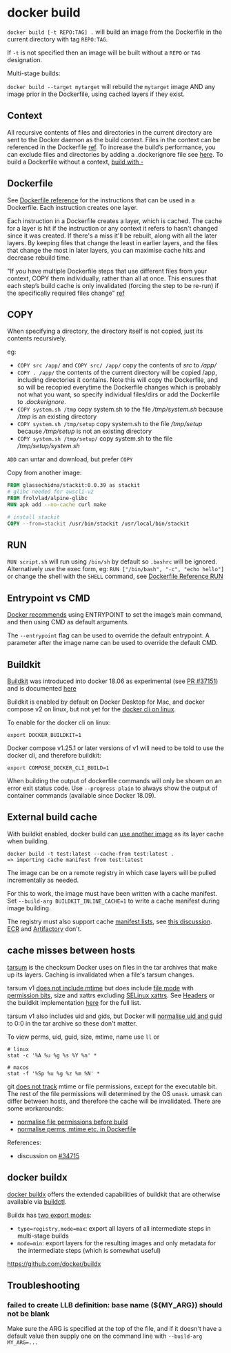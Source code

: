 # docker build

`docker build [-t REPO:TAG] .` will build an image from the Dockerfile in the current directory with tag `REPO:TAG`.

If `-t` is not specified then an image will be built without a `REPO` or `TAG` designation.

Multi-stage builds:

`docker build --target mytarget` will rebuild the `mytarget` image AND any image prior in the Dockerfile, using cached layers if they exist.

## Context

All recursive contents of files and directories in the current directory are sent to the Docker daemon as the build context. Files in the context can be referenced in the Dockerfile [ref](https://docs.docker.com/engine/reference/commandline/build/#build-with-path). To increase the build’s performance, you can exclude files and directories by adding a .dockerignore file see [here](https://docs.docker.com/engine/reference/builder/#dockerignore-file). To build a Dockerfile without a context, [build with -](https://docs.docker.com/engine/reference/commandline/build/#build-with--)

## Dockerfile

See [Dockerfile reference](https://docs.docker.com/engine/reference/builder/) for the instructions that can be used in a Dockerfile. Each instruction creates one layer.

Each instruction in a Dockerfile creates a layer, which is cached. The cache for a layer is hit if the instruction or any context it refers to hasn't changed since it was created. If there's a miss it'll be rebuilt, along with all the later layers. By keeping files that change the least in earlier layers, and the files that change the most in later layers, you can maximise cache hits and decrease rebuild time.

"If you have multiple Dockerfile steps that use different files from your context, COPY them individually, rather than all at once. This ensures that each step’s build cache is only invalidated (forcing the step to be re-run) if the specifically required files change" [ref](https://docs.docker.com/develop/develop-images/dockerfile_best-practices/)

## COPY

When specifying a directory, the directory itself is not copied, just its contents recursively.

eg:

- `COPY src /app/` and `COPY src/ /app/` copy the contents of _src_ to _/app/_
- `COPY . /app/` the contents of the current directory will be copied /app, including directories it contains. Note this will copy the Dockerfile, and so will be recopied everytime the Dockerfile changes which is probably not what you want, so specify individual files/dirs or add the Dockerfile to _.dockerignore_.
- `COPY system.sh /tmp` copy system.sh to the file _/tmp/system.sh_ because _/tmp_ is an existing directory
- `COPY system.sh /tmp/setup` copy system.sh to the file _/tmp/setup_ because _/tmp/setup_ is not an existing directory
- `COPY system.sh /tmp/setup/` copy system.sh to the file _/tmp/setup/system.sh_

`ADD` can untar and download, but prefer `COPY`

Copy from another image:

```Dockerfile
FROM glassechidna/stackit:0.0.39 as stackit
# glibc needed for awscli-v2
FROM frolvlad/alpine-glibc
RUN apk add --no-cache curl make

# install stackit
COPY --from=stackit /usr/bin/stackit /usr/local/bin/stackit
```

## RUN

`RUN script.sh` will run using `/bin/sh` by default so `.bashrc` will be ignored.
Alternatively use the exec form, eg: `RUN ["/bin/bash", "-c", "echo hello"]` or change the shell with the `SHELL` command, see [Dockerfile Reference RUN](https://docs.docker.com/engine/reference/builder/#run)

## Entrypoint vs CMD

[Docker recommends](https://docs.docker.com/develop/develop-images/dockerfile_best-practices/#entrypoint) using ENTRYPOINT to set the image’s main command, and then using CMD as default arguments.

The `--entrypoint` flag can be used to override the default entrypoint. A parameter after the image name can be used to override the default CMD.

## Buildkit

[Buildkit](https://github.com/moby/buildkit) was introduced into docker 18.06 as experimental (see [PR #37151](https://github.com/moby/moby/pull/37151)) and is documented [here](https://docs.docker.com/develop/develop-images/build_enhancements/)

Buildkit is enabled by default on Docker Desktop for Mac, and docker compose v2 on linux, but not yet for the [docker cli on linux](https://github.com/moby/moby/issues/40379).

To enable for the docker cli on linux:

```
export DOCKER_BUILDKIT=1
```

Docker compose v1.25.1 or later versions of v1 will need to be told to use the docker cli, and therefore buildkit:

```
export COMPOSE_DOCKER_CLI_BUILD=1
```

When building the output of dockerfile commands will only be shown on an error exit status code. Use `--progress plain` to always show the output of container commands (available since Docker 18.09).

## External build cache

With buildkit enabled, docker build can [use another image](https://github.com/moby/moby/pull/26839) as its layer cache when building.

```
docker build -t test:latest --cache-from test:latest .
=> importing cache manifest from test:latest

```

The image can be on a remote registry in which case layers will be pulled incrementally as needed.

For this to work, the image must have been written with a cache manifest. Set `--build-arg BUILDKIT_INLINE_CACHE=1` to write a cache manifest during image building.

The registry must also support cache [manifest lists](https://docs.docker.com/registry/spec/manifest-v2-2/#manifest-list), see [this discussion](https://github.com/moby/buildkit/issues/699#issuecomment-432902188). [ECR](https://github.com/aws/containers-roadmap/issues/876) and [Artifactory](https://www.jfrog.com/jira/browse/RTFACT-26179) don't.

## cache misses between hosts

[tarsum](https://github.com/moby/moby/blob/7b9275c0da707b030e62c96b679a976f31f929d3/pkg/tarsum/tarsum_spec.md) is the checksum Docker uses on files in the tar archives that make up its layers. Caching is invalidated when a file's tarsum changes.

tarsum v1 [does not include mtime](https://github.com/moby/moby/pull/12031) but does include [file mode](https://pkg.go.dev/os#FileMode) with [permission bits](https://github.com/moby/moby/issues/32816#issuecomment-910030001), size and xattrs excluding [SELinux xattrs](https://github.com/moby/buildkit/issues/1330). See [Headers](https://github.com/moby/moby/blob/7b9275c0da707b030e62c96b679a976f31f929d3/pkg/tarsum/tarsum_spec.md#headers) or the buildkit implementation [here](https://github.com/moby/buildkit/blob/b9c4e0b3024fccdf9ced8b38a1adecf6dbf84eab/cache/contenthash/filehash.go#L15) for the full list.

tarsum v1 also includes uid and gids, but Docker will [normalise uid and guid](https://github.com/docker/cli/pull/513L309) to 0:0 in the tar archive so these don't matter.

To view perms, uid, guid, size, mtime, name use `ll` or

```
# linux
stat -c '%A %u %g %s %Y %n' *

# macos
stat -f '%Sp %u %g %z %m %N' *
```

git [does not track](https://git.wiki.kernel.org/index.php/ContentLimitations) mtime or file permissions, except for the executable bit. The rest of the file permissions will determined by the OS `umask`. umask can differ between hosts, and therefore the cache will be invalidated. There are some workarounds:

- [normalise file permissions before build](https://github.com/moby/moby/issues/32816#issuecomment-910030001)
- [normalise perms, mtime etc. in Dockerfile](https://gist.github.com/kekru/8ac61cd87536a4355220b56ae2f4b0a9)

References:

- discussion on [#34715](https://github.com/moby/moby/issues/34715#issuecomment-637383104)

## docker buildx

[docker buildx](https://docs.docker.com/engine/reference/commandline/buildx/) offers the extended capabilities of buildkit that are otherwise available via [buildctl](https://github.com/moby/buildkit).

Buildx has [two export modes](https://github.com/moby/buildkit/issues/752):

- `type=registry,mode=max`: export all layers of all intermediate steps in multi-stage builds
- `mode=min`: export layers for the resulting images and only metadata for the intermediate steps (which is somewhat useful)

https://github.com/docker/buildx

## Troubleshooting

### failed to create LLB definition: base name (${MY_ARG}) should not be blank

Make sure the ARG is specified at the top of the file, and if it doesn't have a default value then supply one on the command line with `--build-arg MY_ARG=...`
